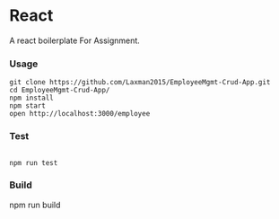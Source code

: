 React
=================

A react boilerplate For Assignment.

### Usage

```
git clone https://github.com/Laxman2015/EmployeeMgmt-Crud-App.git
cd EmployeeMgmt-Crud-App/
npm install
npm start
open http://localhost:3000/employee
```

### Test

```

npm run test
```
### Build
npm run build
```
